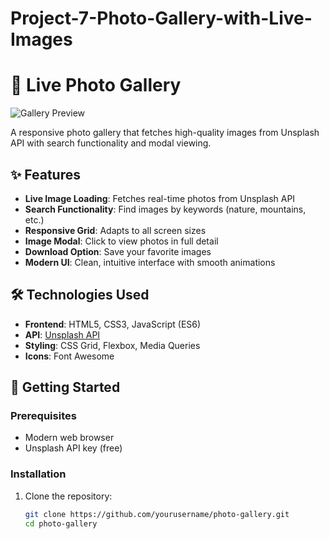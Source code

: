 # Project-7-Photo-Gallery-with-Live-Images

# 🌄 Live Photo Gallery

![Gallery Preview](./assets/screenshot.png)

A responsive photo gallery that fetches high-quality images from Unsplash API with search functionality and modal viewing.

## ✨ Features

- **Live Image Loading**: Fetches real-time photos from Unsplash API
- **Search Functionality**: Find images by keywords (nature, mountains, etc.)
- **Responsive Grid**: Adapts to all screen sizes
- **Image Modal**: Click to view photos in full detail
- **Download Option**: Save your favorite images
- **Modern UI**: Clean, intuitive interface with smooth animations

## 🛠 Technologies Used

- **Frontend**: HTML5, CSS3, JavaScript (ES6)
- **API**: [Unsplash API](https://unsplash.com/developers)
- **Styling**: CSS Grid, Flexbox, Media Queries
- **Icons**: Font Awesome

## 🚀 Getting Started

### Prerequisites
- Modern web browser
- Unsplash API key (free)

### Installation
1. Clone the repository:
   ```bash
   git clone https://github.com/yourusername/photo-gallery.git
   cd photo-gallery
